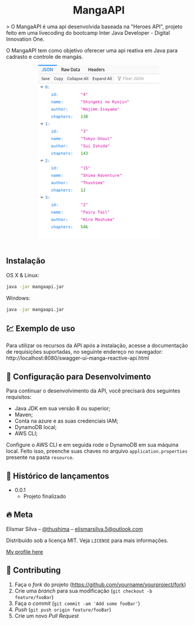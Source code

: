 <h1 align="center">
  MangaAPI
</h1>
> O MangaAPI é uma api desenvolvida baseada na "Heroes API", projeto feito em uma livecoding do bootcamp Inter Java Developer - Digital Innovation One.

O MangaAPI tem como objetivo oferecer uma api reativa em Java para cadrasto e controle de mangás.

<div align="center"><img src='.github/header.png' ></div>
 <br/>
 
## Instalação

OS X & Linux:

```sh
java -jar mangaapi.jar
```

Windows:

```sh
java -jar mangaapi.jar
```

## :chart: Exemplo de uso

Para utilizar os recursos da API após a instalação, acesse a documentação de requisições suportadas, no seguinte endereço no navegador: http://localhost:8080/swagger-ui-manga-reactive-api.html

<!-- _Para mais exemplos, consulte a [Wiki][wiki]._  -->

## :wrench: Configuração para Desenvolvimento

Para continuar o desenvolvimento da API, você precisará dos seguintes requisitos:
- Java JDK em sua versão 8 ou superior;
- Maven;
- Conta na azure e as suas credenciais IAM;
- DynamoDB local;
- AWS CLI;
 
 Configure o AWS CLI e em seguida rode o DynamoDB em sua máquina local. Feito isso, preenche suas chaves no arquivo `application.properties` presente na pasta `resource`.


## :tada: Histórico de lançamentos

* 0.0.1
    * Projeto finalizado

## :fire: Meta

Elismar Silva – [@thushima](https://twitter.com/...) – elismarsilva.5@outlook.com

Distribuído sob a licença MIT. Veja `LICENSE` para mais informações.

[My profile here](https://github.com/Elismar13/)

## :construction_worker: Contributing

1. Faça o _fork_ do projeto (<https://github.com/yourname/yourproject/fork>)
2. Crie uma _branch_ para sua modificação (`git checkout -b feature/fooBar`)
3. Faça o _commit_ (`git commit -am 'Add some fooBar'`)
4. _Push_ (`git push origin feature/fooBar`)
5. Crie um novo _Pull Request_
